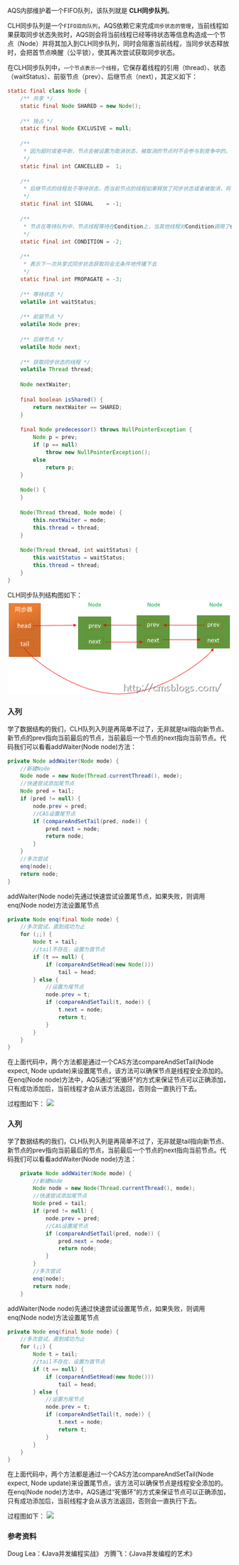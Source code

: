 
  AQS内部维护着一个FIFO队列，该队列就是 **CLH同步队列**。

  CLH同步队列是一个`FIFO双向队列`，AQS依赖它来完成`同步状态的管理`，当前线程如果获取同步状态失败时，AQS则会将当前线程已经等待状态等信息构造成一个节点（Node）并将其加入到CLH同步队列，同时会阻塞当前线程，当同步状态释放时，会把首节点唤醒（公平锁），使其再次尝试获取同步状态。

  在CLH同步队列中，`一个节点表示一个线程`，它保存着线程的引用（thread）、状态（waitStatus）、前驱节点（prev）、后继节点（next），其定义如下：
  ```java
  static final class Node {
      /** 共享 */
      static final Node SHARED = new Node();

      /** 独占 */
      static final Node EXCLUSIVE = null;

      /**
       * 因为超时或者中断，节点会被设置为取消状态，被取消的节点时不会参与到竞争中的，他会一直保持取消状态不会转变为其他状态；
       */
      static final int CANCELLED =  1;

      /**
       * 后继节点的线程处于等待状态，而当前节点的线程如果释放了同步状态或者被取消，将会通知后继节点，使后继节点的线程得以运行
       */
      static final int SIGNAL    = -1;

      /**
       * 节点在等待队列中，节点线程等待在Condition上，当其他线程对Condition调用了signal()后，改节点将会从等待队列中转移到同步队列中，加入到同步状态的获取中
       */
      static final int CONDITION = -2;

      /**
       * 表示下一次共享式同步状态获取将会无条件地传播下去
       */
      static final int PROPAGATE = -3;

      /** 等待状态 */
      volatile int waitStatus;

      /** 前驱节点 */
      volatile Node prev;

      /** 后继节点 */
      volatile Node next;

      /** 获取同步状态的线程 */
      volatile Thread thread;

      Node nextWaiter;

      final boolean isShared() {
          return nextWaiter == SHARED;
      }

      final Node predecessor() throws NullPointerException {
          Node p = prev;
          if (p == null)
              throw new NullPointerException();
          else
              return p;
      }

      Node() {
      }

      Node(Thread thread, Node mode) {
          this.nextWaiter = mode;
          this.thread = thread;
      }

      Node(Thread thread, int waitStatus) {
          this.waitStatus = waitStatus;
          this.thread = thread;
      }
  }
  ```
  CLH同步队列结构图如下：
  <img src="img/201701240001_thumb-1.png">

### 入列

  学了数据结构的我们，CLH队列入列是再简单不过了，无非就是tail指向新节点、新节点的prev指向当前最后的节点，当前最后一个节点的next指向当前节点。代码我们可以看看addWaiter(Node node)方法：
  ```java
  private Node addWaiter(Node mode) {
      //新建Node
      Node node = new Node(Thread.currentThread(), mode);
      //快速尝试添加尾节点
      Node pred = tail;
      if (pred != null) {
          node.prev = pred;
          //CAS设置尾节点
          if (compareAndSetTail(pred, node)) {
              pred.next = node;
              return node;
          }
      }
      //多次尝试
      enq(node);
      return node;
  }
  ```
  addWaiter(Node node)先通过快速尝试设置尾节点，如果失败，则调用enq(Node node)方法设置尾节点
  ``` java
  private Node enq(final Node node) {
      //多次尝试，直到成功为止
      for (;;) {
          Node t = tail;
          //tail不存在，设置为首节点
          if (t == null) {
              if (compareAndSetHead(new Node()))
                  tail = head;
          } else {
              //设置为尾节点
              node.prev = t;
              if (compareAndSetTail(t, node)) {
                  t.next = node;
                  return t;
              }
          }
      }
  }
  ```
  在上面代码中，两个方法都是通过一个CAS方法compareAndSetTail(Node expect, Node update)来设置尾节点，该方法可以确保节点是线程安全添加的。在enq(Node node)方法中，AQS通过“死循环”的方式来保证节点可以正确添加，只有成功添加后，当前线程才会从该方法返回，否则会一直执行下去。

  过程图如下：
  <img src="img/1485225206860201701240002_thumb">

### 入列
  学了数据结构的我们，CLH队列入列是再简单不过了，无非就是tail指向新节点、新节点的prev指向当前最后的节点，当前最后一个节点的next指向当前节点。代码我们可以看看addWaiter(Node node)方法：
  ```java
      private Node addWaiter(Node mode) {
          //新建Node
          Node node = new Node(Thread.currentThread(), mode);
          //快速尝试添加尾节点
          Node pred = tail;
          if (pred != null) {
              node.prev = pred;
              //CAS设置尾节点
              if (compareAndSetTail(pred, node)) {
                  pred.next = node;
                  return node;
              }
          }
          //多次尝试
          enq(node);
          return node;
      }
  ```
  addWaiter(Node node)先通过快速尝试设置尾节点，如果失败，则调用enq(Node node)方法设置尾节点
  ```java
  private Node enq(final Node node) {
      //多次尝试，直到成功为止
      for (;;) {
          Node t = tail;
          //tail不存在，设置为首节点
          if (t == null) {
              if (compareAndSetHead(new Node()))
                  tail = head;
          } else {
              //设置为尾节点
              node.prev = t;
              if (compareAndSetTail(t, node)) {
                  t.next = node;
                  return t;
              }
          }
      }
  }
  ```
  在上面代码中，两个方法都是通过一个CAS方法compareAndSetTail(Node expect, Node update)来设置尾节点，该方法可以确保节点是线程安全添加的。在enq(Node node)方法中，AQS通过“死循环”的方式来保证节点可以正确添加，只有成功添加后，当前线程才会从该方法返回，否则会一直执行下去。

  过程图如下：
  <img src="201701240003_thumb.png">

### 参考资料
  Doug Lea：《Java并发编程实战》
  方腾飞：《Java并发编程的艺术》
